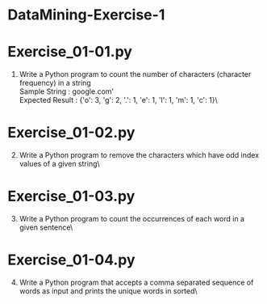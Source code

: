 # DataMining-Exercise-1

# Exercise_01-01.py
1. Write a Python program to count the number of characters (character frequency) in a string\
Sample String : google.com'\
Expected Result : {'o': 3, 'g': 2, '.': 1, 'e': 1, 'l': 1, 'm': 1, 'c': 1}\

# Exercise_01-02.py
2. Write a Python program to remove the characters which have odd index values of a given string\

# Exercise_01-03.py
3. Write a Python program to count the occurrences of each word in a given sentence\

# Exercise_01-04.py
4. Write a Python program that accepts a comma separated sequence of words as input and prints the unique words in sorted\
